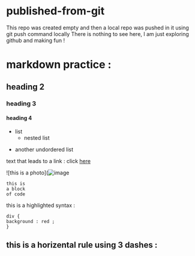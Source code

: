 # published-from-git
This repo was created empty and then a local repo was pushed in it using git push command locally
There is nothing to see here, I am just exploring github and making fun ! 
# markdown practice :
## heading 2
### heading 3
#### heading 4

* list 
  * nested list
-  another undordered list

text that leads to a link : click [here](https://wordpress.com/support/markdown-quick-reference/)

![this is a photo](![image](https://user-images.githubusercontent.com/80941154/136853175-9a1ab222-b5de-49fd-af82-f9ae0a5de7d8.png)


~~~~
this is
a block 
of code 
~~~~
this is a highlighted syntax :
```
div {
background : red ;
}
```
this is a horizental rule using 3 dashes :
---
